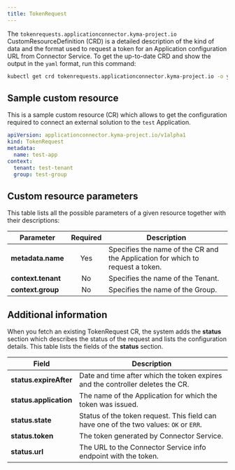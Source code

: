 ```yaml
---
title: TokenRequest
---
```


The `tokenrequests.applicationconnector.kyma-project.io` CustomResourceDefinition (CRD) is a detailed description of the kind of data and the format used to request a token for an Application configuration URL from Connector Service. To get the up-to-date CRD and show the output in the `yaml` format, run this command:

```bash
kubectl get crd tokenrequests.applicationconnector.kyma-project.io -o yaml
```

## Sample custom resource

This is a sample custom resource (CR) which allows to get the configuration required to connect an external solution to the `test` Application.

```yaml
apiVersion: applicationconnector.kyma-project.io/v1alpha1
kind: TokenRequest
metadata:
  name: test-app
context:
  tenant: test-tenant
  group: test-group
```

## Custom resource parameters

This table lists all the possible parameters of a given resource together with their descriptions:

| Parameter   |      Required      |  Description |
|----------|:-------------:|------|
| **metadata.name** | Yes | Specifies the name of the CR and the Application for which to request a token. |
| **context.tenant**| No | Specifies the name of the Tenant.  |
| **context.group** | No | Specifies the name of the Group. |

## Additional information

When you fetch an existing TokenRequest CR, the system adds the **status** section which describes the status of the request and lists the configuration details. This table lists the fields of the **status** section.

| Field   |  Description |
|----------|-------------|
| **status.expireAfter** | Date and time after which the token expires and the controller deletes the CR. |
| **status.application** | The name of the Application for which the token was issued. |
| **status.state** | Status of the token request. This field can have one of the two values: `OK` or `ERR`. |
| **status.token** | The token generated by Connector Service. |
| **status.url** | The URL to the Connector Service info endpoint with the token. |